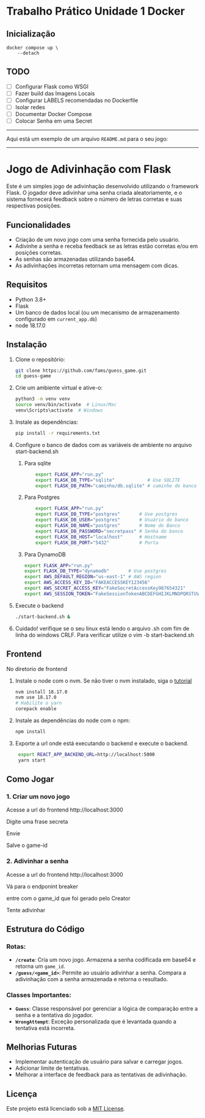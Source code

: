 # Trabalho Prático Unidade 1 Docker

## Inicialização

```
docker compose up \
    --detach
```

## TODO

- [ ] Configurar Flask como WSGI
- [ ] Fazer build das Imagens Locais
- [ ] Configurar LABELS recomendadas no Dockerfile
- [ ] Isolar redes
- [ ] Documentar Docker Compose
- [ ] Colocar Senha em uma Secret

---

Aqui está um exemplo de um arquivo `README.md` para o seu jogo:

---

# Jogo de Adivinhação com Flask

Este é um simples jogo de adivinhação desenvolvido utilizando o framework Flask. O jogador deve adivinhar uma senha criada aleatoriamente, e o sistema fornecerá feedback sobre o número de letras corretas e suas respectivas posições.

## Funcionalidades

- Criação de um novo jogo com uma senha fornecida pelo usuário.
- Adivinhe a senha e receba feedback se as letras estão corretas e/ou em posições corretas.
- As senhas são armazenadas  utilizando base64.
- As adivinhações incorretas retornam uma mensagem com dicas.
  
## Requisitos

- Python 3.8+
- Flask
- Um banco de dados local (ou um mecanismo de armazenamento configurado em `current_app.db`)
- node 18.17.0

## Instalação

1. Clone o repositório:

   ```bash
   git clone https://github.com/fams/guess_game.git
   cd guess-game
   ```

2. Crie um ambiente virtual e ative-o:

   ```bash
   python3 -m venv venv
   source venv/bin/activate  # Linux/Mac
   venv\Scripts\activate  # Windows
   ```

3. Instale as dependências:

   ```bash
   pip install -r requirements.txt
   ```

4. Configure o banco de dados com as variáveis de ambiente no arquivo start-backend.sh
    1. Para sqlite

        ```bash
            export FLASK_APP="run.py"
            export FLASK_DB_TYPE="sqlite"            # Use SQLITE
            export FLASK_DB_PATH="caminho/db.sqlite" # caminho do banco
        ```

    2. Para Postgres

        ```bash
            export FLASK_APP="run.py"
            export FLASK_DB_TYPE="postgres"       # Use postgres
            export FLASK_DB_USER="postgres"       # Usuário do banco
            export FLASK_DB_NAME="postgres"       # Nome do Banco
            export FLASK_DB_PASSWORD="secretpass" # Senha do banco
            export FLASK_DB_HOST="localhost"      # Hostname
            export FLASK_DB_PORT="5432"           # Porta
        ```

    3. Para DynamoDB

        ```bash
        export FLASK_APP="run.py"
        export FLASK_DB_TYPE="dynamodb"       # Use postgres
        export AWS_DEFAULT_REGION="us-east-1" # AWS region
        export AWS_ACCESS_KEY_ID="FAKEACCESSKEY123456" 
        export AWS_SECRET_ACCESS_KEY="FakeSecretAccessKey987654321"
        export AWS_SESSION_TOKEN="FakeSessionTokenABCDEFGHIJKLMNOPQRSTUVXYZ1234567890"
        ```

5. Execute o backend

   ```bash
   ./start-backend.sh &
   ```

6. Cuidado! verifique se o seu linux está lendo o arquivo .sh com fim de linha do windows CRLF. Para verificar utilize o vim -b start-backend.sh

## Frontend
No diretorio de frontend

1. Instale o node com o nvm. Se não tiver o nvm instalado, siga o [tutorial](https://github.com/nvm-sh/nvm?tab=readme-ov-file#installing-and-updating)

    ```bash
    nvm install 18.17.0
    nvm use 18.17.0
    # Habilite o yarn
    corepack enable
    ```

2. Instale as dependências do node com o npm:

    ```bash
    npm install
    ```

3. Exporte a url onde está executando o backend e execute o backend.

   ```bash
    export REACT_APP_BACKEND_URL=http://localhost:5000
    yarn start
   ```

## Como Jogar

### 1. Criar um novo jogo

Acesse a url do frontend http://localhost:3000

Digite uma frase secreta

Envie

Salve o game-id


### 2. Adivinhar a senha

Acesse a url do frontend http://localhost:3000

Vá para o endponint breaker

entre com o game_id que foi gerado pelo Creator

Tente adivinhar

## Estrutura do Código

### Rotas:

- **`/create`**: Cria um novo jogo. Armazena a senha codificada em base64 e retorna um `game_id`.
- **`/guess/<game_id>`**: Permite ao usuário adivinhar a senha. Compara a adivinhação com a senha armazenada e retorna o resultado.

### Classes Importantes:

- **`Guess`**: Classe responsável por gerenciar a lógica de comparação entre a senha e a tentativa do jogador.
- **`WrongAttempt`**: Exceção personalizada que é levantada quando a tentativa está incorreta.



## Melhorias Futuras

- Implementar autenticação de usuário para salvar e carregar jogos.
- Adicionar limite de tentativas.
- Melhorar a interface de feedback para as tentativas de adivinhação.

## Licença

Este projeto está licenciado sob a [MIT License](LICENSE).

